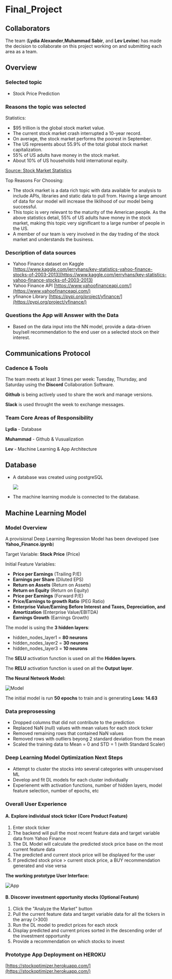 # Final_Project

## Collaborators 

The team (**Lydia Alexander**,**Muhammad Sabir**, and **Lev Levine**) has made the decision to collaborate on this project working on and submitting each area as a team.

## Overview

### Selected topic

  * Stock Price Prediction

### Reasons the topic was selected

Statistics:
- $95 trillion is the global stock market value.
- The current stock market crash interrupted a 10-year record.
- On average, the stock market performs the poorest in September.
- The US represents about 55.9% of the total global stock market capitalization.
- 55% of US adults have money in the stock market.
- About 10% of US households hold international equity.

[Source: Stock Market Statistics](https://spendmenot.com/blog/stock-market-statistics/#:~:text=Let%E2%80%99s%20see%20how%20many%20people%20invest%20in%20the,of%20Americans%20own%20stocks%2C%20the%20answer%20is%2052%25)

Top Reasons For Choosing:

  * The stock market is a data rich topic with data available for analysis to include APIs, libraries and static data to pull from. Having a large amount of data for our model will increase the liklihood of our model being successful.
  * This topic is very relevant to the maturity of the American people.  As the above statistics detail, 55% of US adults have money in the stock market, making this topic very significant to a large number of people in the US.
  * A member of our team is very involved in the day trading of the stock market and understands the business.

### Description of data sources

  - Yahoo Finance dataset on Kaggle  [https://www.kaggle.com/jerryhans/key-statistics-yahoo-finance-stocks-of-2003-2013](https://www.kaggle.com/jerryhans/key-statistics-yahoo-finance-stocks-of-2003-2013)
  - Yahoo Finance API [https://www.yahoofinanceapi.com/](https://www.yahoofinanceapi.com/)
  - yfinance Library [https://pypi.org/project/yfinance/](https://pypi.org/project/yfinance/)

### Questions the App will Answer with the Data

  * Based on the data input into the NN model, provide a data-driven buy/sell recommendation to the end user on a selected stock on their interest.

## Communications Protocol

### Cadence & Tools

The team meets at least 3 times per week: Tuesday, Thursday, and Saturday using the **Discord** Collaboration Software. 

**Github** is being actively used to share the work and manage versions. 

**Slack** is used throught the week to exchange messages.

### Team Core Areas of Responsibility

**Lydia** - Database

**Muhammad** - Github & Vusualization

**Lev** - Machine Learning & App Architecture

## Database

- A database was created using postgreSQL

    ![](database/provisional_database_v1.PNG)

- The machine learning module is connected to the database.

## Machine Learning Model

### Model Overview 

A provisional Deep Learning Regression Model has been developed (see **Yahoo_Finance.ipynb**)

Target Variable: **Stock Price** (Price)

Initial Feature Variables: 

- **Price per Earnings** (Trailing P/E) 
- **Earnings per Share** (Diluted EPS)
- **Return on Assets** (Return on Assets)
- **Return on Equity** (Return on Equity)
- **Price per Earnings** (Forward P/E)
- **Price/Earnings to growth Ratio** (PEG Ratio)
- **Enterprise Value/Earning Before Interest and Taxes, Depreciation, and Amortization** (Enterprise Value/EBITDA)
- **Earnings Growth** (Earnings Growth)

The model is using the **3 hidden layers**:

- hidden_nodes_layer1 = **80 neurons**
- hidden_nodes_layer2 = **30 neurons**
- hidden_nodes_layer3 = **10 neurons**

The **SELU** activation function is used on all the **Hidden layers**. 

The **RELU** activation function is used on all the **Output layer**. 

**The Neural Network Model:**

![Model](Resources/model_screen.png)

The initial model is run **50 epochs** to train and is generating **Loss: 14.63**

### Data preprosessing

- Dropped columns that did not contribute to the prediction
- Replaced NaN (null) values with mean values for each stock ticker
- Removed remaining rows that contained NaN values 
- Removed rows with outliers beyong 2 standard deviation from the mean
- Scaled the training data to Mean = 0 and STD = 1 (with Standard Scaler)

### Deep Learning Model Optimization Next Steps

- Attempt to cluster the stocks into several categories with unsupervised ML 
- Develop and fit DL models for each cluster individually 
- Experienemt with activation functions, number of hidden layers, model feature selection, number of epochs, etc

### Overall User Experience

#### A. Explore individual stock ticker (Core Product Feature)

1. Enter stock ticker
2. The backend will pull the most recent feature data and target variable data from Yahoo Finance
3. The DL Model will calculate the predicted stock price base on the most current feature data
4. The predicted and current stock price will be displayed for the user
5. If predicted stock price > current stock price, a BUY recommendation generated and vise versa

**The working prototype User Interface:**

![App](Resources/stockoptimizer_screen.png)

#### B. Discover investment opportunity stocks (Optional Feature)

1. Click the "Analyze the Market" button
2. Pull the current feature data and target variable data for all the tickers in the array (>300)
3. Run the DL model to predict prices for each stock
4. Display predicted and current prices sorted in the descending order of the investment opportunity
5. Provide a recommendation on which stocks to invest

### Prototype App Deployment on HEROKU

[https://stockoptimizer.herokuapp.com/](https://stockoptimizer.herokuapp.com/)